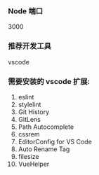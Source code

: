 ### Node 端口

3000

### 推荐开发工具

vscode

### 需要安装的 vscode 扩展:

1. eslint
2. stylelint
3. Git History
4. GitLens
5. Path Autocomplete
6. cssrem
7. EditorConfig for VS Code
8. Auto Rename Tag
9. filesize
10. VueHelper
